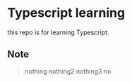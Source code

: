 # Typescript learning
this repo is for learning Typescript.

## Note
> nothing
> nothing2
> nothing3
> no

